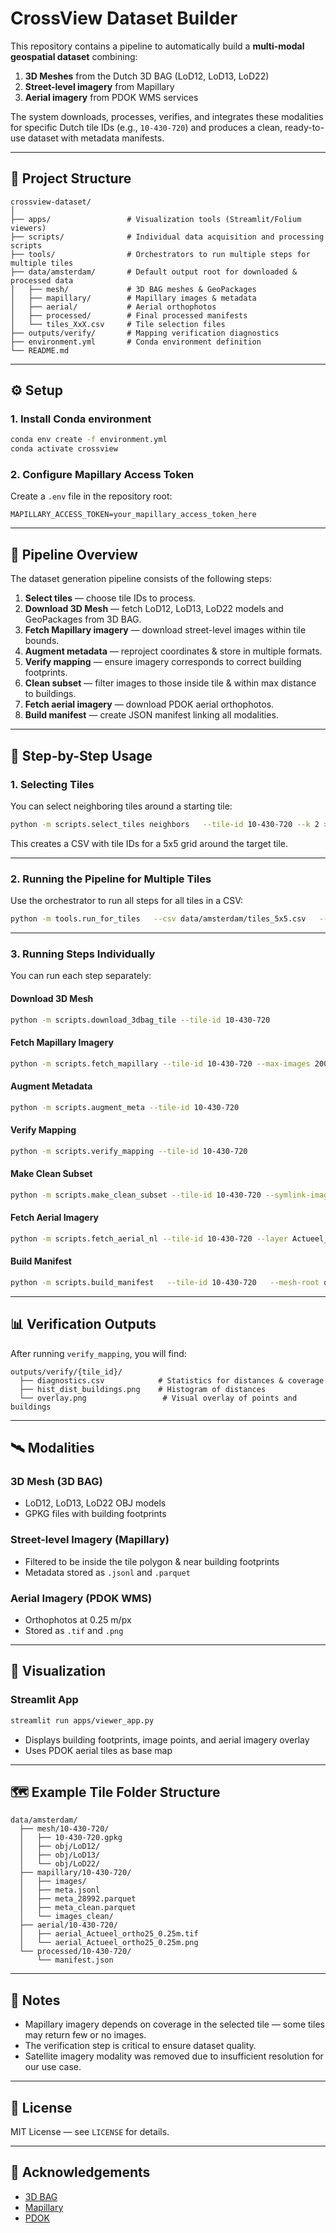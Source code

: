 # CrossView Dataset Builder

This repository contains a pipeline to automatically build a **multi-modal geospatial dataset** combining:

1. **3D Meshes** from the Dutch 3D BAG (LoD12, LoD13, LoD22)
2. **Street-level imagery** from Mapillary
3. **Aerial imagery** from PDOK WMS services

The system downloads, processes, verifies, and integrates these modalities for specific Dutch tile IDs (e.g., `10-430-720`) and produces a clean, ready-to-use dataset with metadata manifests.

---

## 📂 Project Structure

```
crossview-dataset/
│
├── apps/                 # Visualization tools (Streamlit/Folium viewers)
├── scripts/              # Individual data acquisition and processing scripts
├── tools/                # Orchestrators to run multiple steps for multiple tiles
├── data/amsterdam/       # Default output root for downloaded & processed data
│   ├── mesh/             # 3D BAG meshes & GeoPackages
│   ├── mapillary/        # Mapillary images & metadata
│   ├── aerial/           # Aerial orthophotos
│   ├── processed/        # Final processed manifests
│   └── tiles_XxX.csv     # Tile selection files
├── outputs/verify/       # Mapping verification diagnostics
├── environment.yml       # Conda environment definition
└── README.md
```

---

## ⚙️ Setup

### 1. Install Conda environment
```bash
conda env create -f environment.yml
conda activate crossview
```

### 2. Configure Mapillary Access Token
Create a `.env` file in the repository root:
```
MAPILLARY_ACCESS_TOKEN=your_mapillary_access_token_here
```

---

## 🔄 Pipeline Overview

The dataset generation pipeline consists of the following steps:

1. **Select tiles** — choose tile IDs to process.
2. **Download 3D Mesh** — fetch LoD12, LoD13, LoD22 models and GeoPackages from 3D BAG.
3. **Fetch Mapillary imagery** — download street-level images within tile bounds.
4. **Augment metadata** — reproject coordinates & store in multiple formats.
5. **Verify mapping** — ensure imagery corresponds to correct building footprints.
6. **Clean subset** — filter images to those inside tile & within max distance to buildings.
7. **Fetch aerial imagery** — download PDOK aerial orthophotos.
8. **Build manifest** — create JSON manifest linking all modalities.

---

## 📍 Step-by-Step Usage

### **1. Selecting Tiles**
You can select neighboring tiles around a starting tile:
```bash
python -m scripts.select_tiles neighbors   --tile-id 10-430-720 --k 2 > data/amsterdam/tiles_5x5.csv
```
This creates a CSV with tile IDs for a 5x5 grid around the target tile.

---

### **2. Running the Pipeline for Multiple Tiles**
Use the orchestrator to run all steps for all tiles in a CSV:
```bash
python -m tools.run_for_tiles   --csv data/amsterdam/tiles_5x5.csv   --steps mesh,mapillary,augment,verify,clean,aerial,manifest   --max-images 1200   --margin-m 20   --aerial-layer Actueel_ortho25   --aerial-gsd 0.25   --sleep 0.5
```

---

### **3. Running Steps Individually**
You can run each step separately:

#### **Download 3D Mesh**
```bash
python -m scripts.download_3dbag_tile --tile-id 10-430-720
```

#### **Fetch Mapillary Imagery**
```bash
python -m scripts.fetch_mapillary --tile-id 10-430-720 --max-images 2000 --margin-m 20
```

#### **Augment Metadata**
```bash
python -m scripts.augment_meta --tile-id 10-430-720
```

#### **Verify Mapping**
```bash
python -m scripts.verify_mapping --tile-id 10-430-720
```

#### **Make Clean Subset**
```bash
python -m scripts.make_clean_subset --tile-id 10-430-720 --symlink-images
```

#### **Fetch Aerial Imagery**
```bash
python -m scripts.fetch_aerial_nl --tile-id 10-430-720 --layer Actueel_ortho25 --gsd 0.25
```

#### **Build Manifest**
```bash
python -m scripts.build_manifest   --tile-id 10-430-720   --mesh-root data/amsterdam/mesh   --mapillary-root data/amsterdam/mapillary   --aerial-root data/amsterdam/aerial   --out-root data/amsterdam/processed
```

---

## 📊 Verification Outputs
After running `verify_mapping`, you will find:
```
outputs/verify/{tile_id}/
  ├── diagnostics.csv            # Statistics for distances & coverage
  ├── hist_dist_buildings.png    # Histogram of distances
  └── overlay.png                 # Visual overlay of points and buildings
```

---

## 🛰 Modalities

### **3D Mesh (3D BAG)**
- LoD12, LoD13, LoD22 OBJ models
- GPKG files with building footprints

### **Street-level Imagery (Mapillary)**
- Filtered to be inside the tile polygon & near building footprints
- Metadata stored as `.jsonl` and `.parquet`

### **Aerial Imagery (PDOK WMS)**
- Orthophotos at 0.25 m/px
- Stored as `.tif` and `.png`

---

## 👀 Visualization

### **Streamlit App**
```bash
streamlit run apps/viewer_app.py
```
- Displays building footprints, image points, and aerial imagery overlay
- Uses PDOK aerial tiles as base map

---

## 🗺 Example Tile Folder Structure
```
data/amsterdam/
  ├── mesh/10-430-720/
  │   ├── 10-430-720.gpkg
  │   ├── obj/LoD12/
  │   ├── obj/LoD13/
  │   └── obj/LoD22/
  ├── mapillary/10-430-720/
  │   ├── images/
  │   ├── meta.jsonl
  │   ├── meta_28992.parquet
  │   ├── meta_clean.parquet
  │   └── images_clean/
  ├── aerial/10-430-720/
  │   ├── aerial_Actueel_ortho25_0.25m.tif
  │   └── aerial_Actueel_ortho25_0.25m.png
  └── processed/10-430-720/
      └── manifest.json
```

---

## 📌 Notes
- Mapillary imagery depends on coverage in the selected tile — some tiles may return few or no images.
- The verification step is critical to ensure dataset quality.
- Satellite imagery modality was removed due to insufficient resolution for our use case.

---

## 📜 License
MIT License — see `LICENSE` for details.

---

## 🙌 Acknowledgements
- [3D BAG](https://3dbag.nl/)
- [Mapillary](https://www.mapillary.com/)
- [PDOK](https://www.pdok.nl/)